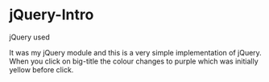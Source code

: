 # jQuery-Intro
jQuery used

It was my jQuery module and this is a very simple implementation of jQuery.
When you click on big-title the colour changes to purple which was initially yellow before click.
